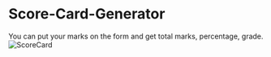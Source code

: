 # Score-Card-Generator
You can put your marks on the form and get total marks, percentage, grade.
![ScoreCard ](https://user-images.githubusercontent.com/43489006/131246439-8cdb25ff-09cf-4540-ad2a-0d44c750b43f.png)

